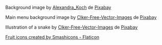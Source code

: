 <!-- Main background -->

Background image by <a href="https://pixabay.com/fr/users/alexandra_koch-621802/?utm_source=link-attribution&utm_medium=referral&utm_campaign=image&utm_content=4105949">Alexandra_Koch</a> de <a href="https://pixabay.com/fr//?utm_source=link-attribution&utm_medium=referral&utm_campaign=image&utm_content=4105949">Pixabay</a>


<!-- Main menu background -->

Main menu background image by <a href="https://pixabay.com/fr/users/clker-free-vector-images-3736/?utm_source=link-attribution&utm_medium=referral&utm_campaign=image&utm_content=312709">Clker-Free-Vector-Images</a> de <a href="https://pixabay.com/fr//?utm_source=link-attribution&utm_medium=referral&utm_campaign=image&utm_content=312709">Pixabay</a>


<!-- Illustration of a snake -->

Illustration of a snake by <a href="https://pixabay.com/fr/users/clker-free-vector-images-3736/?utm_source=link-attribution&utm_medium=referral&utm_campaign=image&utm_content=312561">Clker-Free-Vector-Images</a> de <a href="https://pixabay.com/fr//?utm_source=link-attribution&utm_medium=referral&utm_campaign=image&utm_content=312561">Pixabay</a>


<!-- Illustration of an apple -->

<a href="https://www.flaticon.com/free-icons/fruit" title="fruit icons">Fruit icons created by Smashicons - Flaticon</a>

